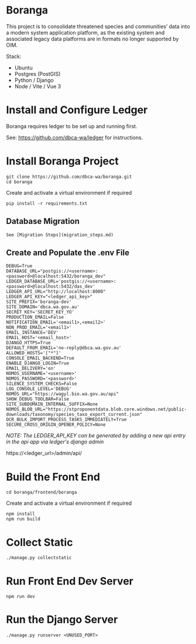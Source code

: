 # Boranga

This project is to consolidate threatened species and communities’ data into a modern system application platform, as the existing system and associated legacy data platforms are in formats no longer supported by OIM.

Stack:

- Ubuntu
- Postgres (PostGIS)
- Python / Django
- Node / Vite / Vue 3

# Install and Configure Ledger

Boranga requires ledger to be set up and running first.

See: https://github.com/dbca-wa/ledger for instructions.

# Install Boranga Project

```
git clone https://github.com/dbca-wa/boranga.git
cd boranga
```

Create and activate a virtual environment if required

```
pip install -r requirements.txt
```

## Database Migration

```
See [Migration Steps](migration_steps.md)
```

## Create and Populate the .env File

```
DEBUG=True
DATABASE_URL="postgis://<username>:<password>@localhost:5432/boranga_dev"
LEDGER_DATABASE_URL='postgis://<username>:<password>@localhost:5432/das_dev'
LEDGER_API_URL="http://localhost:8000"
LEDGER_API_KEY="<ledger_api_key>"
SITE_PREFIX='boranga-dev'
SITE_DOMAIN='dbca.wa.gov.au'
SECRET_KEY='SECRET_KEY_YO'
PRODUCTION_EMAIL=False
NOTIFICATION_EMAIL='<email1>,<email2>'
NON_PROD_EMAIL='<email1>'
EMAIL_INSTANCE='DEV'
EMAIL_HOST='<email_host>'
DJANGO_HTTPS=True
DEFAULT_FROM_EMAIL='no-reply@dbca.wa.gov.au'
ALLOWED_HOSTS='["*"]'
CONSOLE_EMAIL_BACKEND=True
ENABLE_DJANGO_LOGIN=True
EMAIL_DELIVERY='on'
NOMOS_USERNAME='<username>'
NOMOS_PASSWORD='<password>'
SILENCE_SYSTEM_CHECKS=False
LOG_CONSOLE_LEVEL='DEBUG'
NOMOS_URL="https://wagyl.bio.wa.gov.au/api"
SHOW_DEBUG_TOOLBAR=False
SITE_SUBDOMAIN_INTERNAL_SUFFIX=None
NOMOS_BLOB_URL="https://stproponentdata.blob.core.windows.net/public-downloads/taxonomy/species_taxo_export_current.json"
OCR_BULK_IMPORT_PROCESS_TASKS_IMMEDIATELY=True
SECURE_CROSS_ORIGIN_OPENER_POLICY=None
```

_NOTE: The LEDGER_API_KEY can be generated by adding a new api entry in the api app via ledger's django admin_

https://<ledger_url>/admin/api/

# Build the Front End

```
cd boranga/frontend/boranga
```

Create and activate a virtual environment if required

```
npm install
npm run build
```

# Collect Static

```
./manage.py collectstatic
```

# Run Front End Dev Server

```
npm run dev
```

# Run the Django Server

```
./manage.py runserver <UNUSED_PORT>
```
